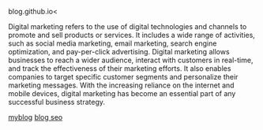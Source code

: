 blog.github.io<<!DOCTYPE html>
<html lang="en">
  <head>
    <meta charset="UTF-8" />
    <meta name="viewport" content="width=device-width, initial-scale=1.0" />
    <meta http-equiv="X-UA-Compatible" content="ie=edge" />
  </head>
  <body>
    <p>Digital marketing refers to the use of digital technologies and channels to promote and sell products or services. It includes a wide range of activities, such as social media marketing, email marketing, search engine optimization, and pay-per-click advertising. Digital marketing allows businesses to reach a wider audience, interact with customers in real-time, and track the effectiveness of their marketing efforts. It also enables companies to target specific customer segments and personalize their marketing messages. With the increasing reliance on the internet and mobile devices, digital marketing has become an essential part of any successful business strategy.</p>
    
[myblog](https://www.rezalmuis.com)
[blog seo](https://www.rekblogging.com)
  </body>
</html>

